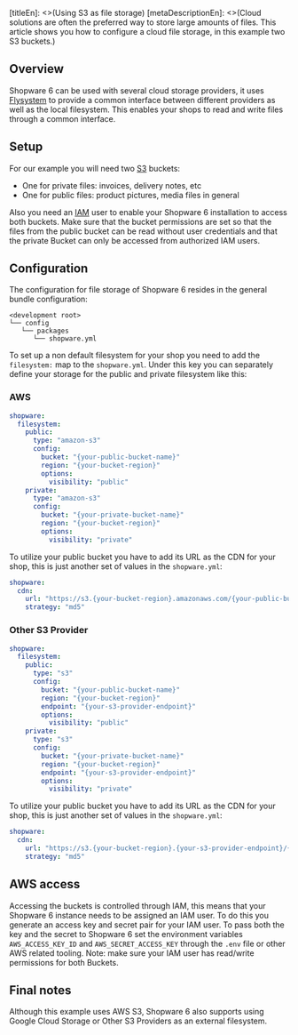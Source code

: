 [titleEn]: <>(Using S3 as file storage)
[metaDescriptionEn]: <>(Cloud solutions are often the preferred way to store large amounts of files. This article shows you how to configure a cloud file storage, in this example two S3 buckets.)

## Overview

Shopware 6 can be used with several cloud storage providers, it uses
[Flysystem](https://flysystem.thephpleague.com/docs/) to provide a common
interface between different providers as well as the local filesystem. This
enables your shops to read and write files through a common interface.

## Setup

For our example you will need two [S3](https://aws.amazon.com/s3/) buckets:

- One for private files: invoices, delivery notes, etc
- One for public files: product pictures, media files in general

Also you need an [IAM](https://aws.amazon.com/iam/) user to enable your Shopware 6 installation to
access both buckets. Make sure that the bucket permissions are set so that the files from the public
bucket can be read without user credentials and that the private Bucket can only be accessed from
authorized IAM users.

## Configuration

The configuration for file storage of Shopware 6 resides in the general bundle configuration:
```
<development root>
└── config
   └── packages
      └── shopware.yml
```

To set up a non default filesystem for your shop you need to add the `filesystem:` map to 
the `shopware.yml`. Under this key you can separately define your storage for the public and private
filesystem like this:

### AWS

```yaml
shopware:
  filesystem:
    public:
      type: "amazon-s3"
      config:
        bucket: "{your-public-bucket-name}"
        region: "{your-bucket-region}"
        options:
          visibility: "public"
    private:
      type: "amazon-s3"
      config:
        bucket: "{your-private-bucket-name}"
        region: "{your-bucket-region}"
        options:
          visibility: "private"
```

To utilize your public bucket you have to add its URL as the CDN for your shop, this is just another
set of values in the `shopware.yml`:
```yaml
shopware:
  cdn:
    url: "https://s3.{your-bucket-region}.amazonaws.com/{your-public-bucket-name}"
    strategy: "md5"
```

### Other S3 Provider

```yaml
shopware:
  filesystem:
    public:
      type: "s3"
      config:
        bucket: "{your-public-bucket-name}"
        region: "{your-bucket-region}"
        endpoint: "{your-s3-provider-endpoint}"
        options:
          visibility: "public"
    private:
      type: "s3"
      config:
        bucket: "{your-private-bucket-name}"
        region: "{your-bucket-region}"
        endpoint: "{your-s3-provider-endpoint}"
        options:
          visibility: "private"
```

To utilize your public bucket you have to add its URL as the CDN for your shop, this is just another
set of values in the `shopware.yml`:
```yaml
shopware:
  cdn:
    url: "https://s3.{your-bucket-region}.{your-s3-provider-endpoint}/{your-public-bucket-name}"
    strategy: "md5"
```

## AWS access

Accessing the buckets is controlled through IAM, this means that your Shopware 6 instance needs 
to be assigned an IAM user. To do this you generate an access key and secret pair for your IAM user.
To pass both the key and the secret to Shopware 6 set the environment variables
`AWS_ACCESS_KEY_ID` and `AWS_SECRET_ACCESS_KEY` through the `.env` file or other AWS related tooling.
Note: make sure your IAM user has read/write permissions for both Buckets.

## Final notes

Although this example uses AWS S3, Shopware 6 also supports using Google Cloud Storage or Other S3 Providers as an external filesystem.
